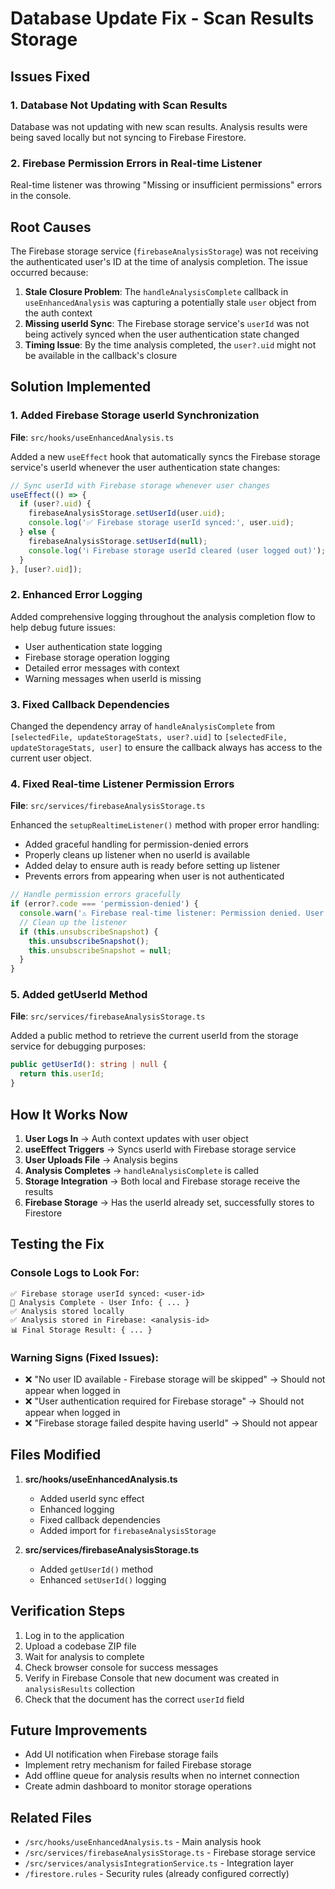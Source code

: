# Database Update Fix - Scan Results Storage

## Issues Fixed

### 1. Database Not Updating with Scan Results
Database was not updating with new scan results. Analysis results were being saved locally but not syncing to Firebase Firestore.

### 2. Firebase Permission Errors in Real-time Listener
Real-time listener was throwing "Missing or insufficient permissions" errors in the console.

## Root Causes
The Firebase storage service (`firebaseAnalysisStorage`) was not receiving the authenticated user's ID at the time of analysis completion. The issue occurred because:

1. **Stale Closure Problem**: The `handleAnalysisComplete` callback in `useEnhancedAnalysis` was capturing a potentially stale `user` object from the auth context
2. **Missing userId Sync**: The Firebase storage service's `userId` was not being actively synced when the user authentication state changed
3. **Timing Issue**: By the time analysis completed, the `user?.uid` might not be available in the callback's closure

## Solution Implemented

### 1. Added Firebase Storage userId Synchronization
**File**: `src/hooks/useEnhancedAnalysis.ts`

Added a new `useEffect` hook that automatically syncs the Firebase storage service's userId whenever the user authentication state changes:

```typescript
// Sync userId with Firebase storage whenever user changes
useEffect(() => {
  if (user?.uid) {
    firebaseAnalysisStorage.setUserId(user.uid);
    console.log('✅ Firebase storage userId synced:', user.uid);
  } else {
    firebaseAnalysisStorage.setUserId(null);
    console.log('ℹ️ Firebase storage userId cleared (user logged out)');
  }
}, [user?.uid]);
```

### 2. Enhanced Error Logging
Added comprehensive logging throughout the analysis completion flow to help debug future issues:

- User authentication state logging
- Firebase storage operation logging
- Detailed error messages with context
- Warning messages when userId is missing

### 3. Fixed Callback Dependencies
Changed the dependency array of `handleAnalysisComplete` from `[selectedFile, updateStorageStats, user?.uid]` to `[selectedFile, updateStorageStats, user]` to ensure the callback always has access to the current user object.

### 4. Fixed Real-time Listener Permission Errors
**File**: `src/services/firebaseAnalysisStorage.ts`

Enhanced the `setupRealtimeListener()` method with proper error handling:

- Added graceful handling for permission-denied errors
- Properly cleans up listener when no userId is available
- Added delay to ensure auth is ready before setting up listener
- Prevents errors from appearing when user is not authenticated

```typescript
// Handle permission errors gracefully
if (error?.code === 'permission-denied') {
  console.warn('⚠️ Firebase real-time listener: Permission denied. User may not be authenticated or lacks access rights.');
  // Clean up the listener
  if (this.unsubscribeSnapshot) {
    this.unsubscribeSnapshot();
    this.unsubscribeSnapshot = null;
  }
}
```

### 5. Added getUserId Method
**File**: `src/services/firebaseAnalysisStorage.ts`

Added a public method to retrieve the current userId from the storage service for debugging purposes:

```typescript
public getUserId(): string | null {
  return this.userId;
}
```

## How It Works Now

1. **User Logs In** → Auth context updates with user object
2. **useEffect Triggers** → Syncs userId with Firebase storage service
3. **User Uploads File** → Analysis begins
4. **Analysis Completes** → `handleAnalysisComplete` is called
5. **Storage Integration** → Both local and Firebase storage receive the results
6. **Firebase Storage** → Has the userId already set, successfully stores to Firestore

## Testing the Fix

### Console Logs to Look For:
```
✅ Firebase storage userId synced: <user-id>
🔄 Analysis Complete - User Info: { ... }
✅ Analysis stored locally
✅ Analysis stored in Firebase: <analysis-id>
📊 Final Storage Result: { ... }
```

### Warning Signs (Fixed Issues):
- ❌ "No user ID available - Firebase storage will be skipped" → Should not appear when logged in
- ❌ "User authentication required for Firebase storage" → Should not appear when logged in
- ❌ "Firebase storage failed despite having userId" → Should not appear

## Files Modified

1. **src/hooks/useEnhancedAnalysis.ts**
   - Added userId sync effect
   - Enhanced logging
   - Fixed callback dependencies
   - Added import for `firebaseAnalysisStorage`

2. **src/services/firebaseAnalysisStorage.ts**
   - Added `getUserId()` method
   - Enhanced `setUserId()` logging

## Verification Steps

1. Log in to the application
2. Upload a codebase ZIP file
3. Wait for analysis to complete
4. Check browser console for success messages
5. Verify in Firebase Console that new document was created in `analysisResults` collection
6. Check that the document has the correct `userId` field

## Future Improvements

- Add UI notification when Firebase storage fails
- Implement retry mechanism for failed Firebase storage
- Add offline queue for analysis results when no internet connection
- Create admin dashboard to monitor storage operations

## Related Files

- `/src/hooks/useEnhancedAnalysis.ts` - Main analysis hook
- `/src/services/firebaseAnalysisStorage.ts` - Firebase storage service
- `/src/services/analysisIntegrationService.ts` - Integration layer
- `/firestore.rules` - Security rules (already configured correctly)
